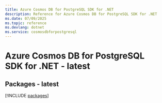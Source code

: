 ```yaml
---
title: Azure Cosmos DB for PostgreSQL SDK for .NET
description: Reference for Azure Cosmos DB for PostgreSQL SDK for .NET
ms.date: 07/09/2025
ms.topic: reference
ms.devlang: dotnet
ms.service: cosmosdbforpostgresql
---
```

# Azure Cosmos DB for PostgreSQL SDK for .NET - latest
## Packages - latest
[!INCLUDE [packages](cosmos-db-for-postgresql-index.md)]